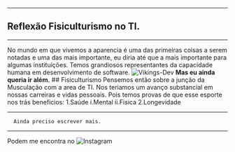   ***
   ## Reflexão Fisiculturismo no TI.
  ---
  No mundo em que vivemos a aparencia é uma das primeiras coisas a serem notadas e uma das mais
  importante, eu diria até que a mais importante para algumas instituições.
  Temos grandiosos representantes da capacidade humana em desenvolvimento de software.
  ![Vikings-Dev](https://octocat-generator-assets.githubusercontent.com/my-octocat-1617470191191.png)
  **Mas eu ainda queria ir além.**
    ## Fisiculturismo
      Pensemos então sobre a junção da Musculação com a area de TI.
      Nos teriamos um avanço substancial em nossas carreiras e vidas pessoais.
      Pois temos provas de que esse esporte nos trás beneficios:
      1.Saúde
         i.Mental
         ii.Fisica
      2.Longevidade
  ***
      Ainda preciso escrever mais.
  ***
  Podem me encontra no
  ![Instagram](instagram.com/brenogain)
</html>
